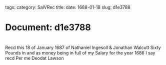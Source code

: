 tags: 
category: SalVRec
title: 
date: 1688-01-18
slug: d1e3788




# Document: d1e3788


# 

Recd this 18 of January 1687 of Nathaniel Ingesoll & Jonathan Walcutt Sixty Pounds in and as money being in full of my Salary for the year 1686 I say recd Per me Deodat Lawson
